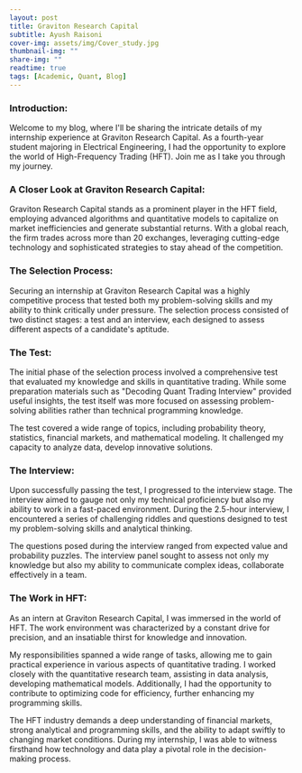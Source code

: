 ```yaml
---
layout: post
title: Graviton Research Capital
subtitle: Ayush Raisoni
cover-img: assets/img/Cover_study.jpg
thumbnail-img: ""
share-img: ""
readtime: true
tags: [Academic, Quant, Blog]
---
```


### Introduction:

Welcome to my blog, where I\'ll be sharing the intricate details of my
internship experience at Graviton Research Capital. As a fourth-year
student majoring in Electrical Engineering, I had the opportunity to
explore the world of High-Frequency Trading (HFT). Join me as I take you
through my journey.

### A Closer Look at Graviton Research Capital:

Graviton Research Capital stands as a prominent player in the HFT field,
employing advanced algorithms and quantitative models to capitalize on
market inefficiencies and generate substantial returns. With a global
reach, the firm trades across more than 20 exchanges, leveraging
cutting-edge technology and sophisticated strategies to stay ahead of
the competition.

### The Selection Process:

Securing an internship at Graviton Research Capital was a highly
competitive process that tested both my problem-solving skills and my
ability to think critically under pressure. The selection process
consisted of two distinct stages: a test and an interview, each designed
to assess different aspects of a candidate\'s aptitude.

### The Test:

The initial phase of the selection process involved a comprehensive test
that evaluated my knowledge and skills in quantitative trading. While
some preparation materials such as \"Decoding Quant Trading Interview\"
provided useful insights, the test itself was more focused on assessing
problem-solving abilities rather than technical programming knowledge.

The test covered a wide range of topics, including probability theory,
statistics, financial markets, and mathematical modeling. It challenged
my capacity to analyze data, develop innovative solutions.

### The Interview:

Upon successfully passing the test, I progressed to the interview stage.
The interview aimed to gauge not only my technical proficiency but also
my ability to work in a fast-paced environment. During the 2.5-hour
interview, I encountered a series of challenging riddles and questions
designed to test my problem-solving skills and analytical thinking.

The questions posed during the interview ranged from expected value and
probability puzzles. The interview panel sought to assess not only my
knowledge but also my ability to communicate complex ideas, collaborate
effectively in a team.

### The Work in HFT:

As an intern at Graviton Research Capital, I was immersed in the world
of HFT. The work environment was characterized by a constant drive for
precision, and an insatiable thirst for knowledge and innovation.

My responsibilities spanned a wide range of tasks, allowing me to gain
practical experience in various aspects of quantitative trading. I
worked closely with the quantitative research team, assisting in data
analysis, developing mathematical models. Additionally, I had the
opportunity to contribute to optimizing code for efficiency, further
enhancing my programming skills.

The HFT industry demands a deep understanding of financial markets,
strong analytical and programming skills, and the ability to adapt
swiftly to changing market conditions. During my internship, I was able
to witness firsthand how technology and data play a pivotal role in the
decision-making process.

